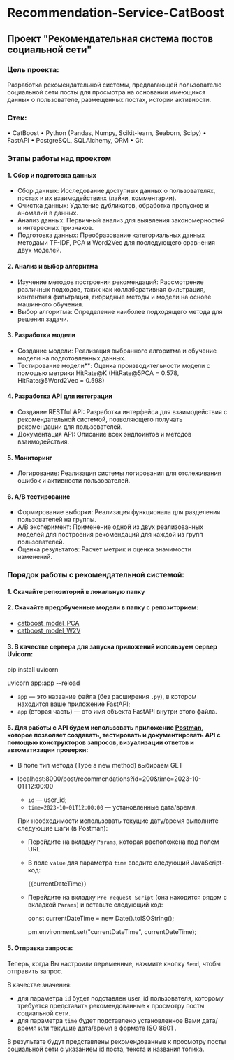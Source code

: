 # Recommendation-Service-CatBoost

## Проект "Рекомендательная система постов социальной сети"


### Цель проекта:
Разработка рекомендательной системы, предлагающей пользователю социальной сети посты для просмотра на основании имеющихся данных о пользователе, размещенных постах, истории активности.

### Стек:

• CatBoost
• Python (Pandas, Numpy, Scikit-learn, Seaborn, Scipy)
• FastAPI
• PostgreSQL, SQLAlchemy, ORM
• Git

### Этапы работы над проектом
#### 1. Сбор и подготовка данных
- Сбор данных: Исследование доступных данных о пользователях, постах и их взаимодействиях (лайки, комментарии).
- Очистка данных: Удаление дубликатов, обработка пропусков и аномалий в данных.
- Анализ данных: Первичный анализ для выявления закономерностей и интересных признаков.
- Подготовка данных: Преобразование категориальных данных методами TF-IDF, PCA и Word2Vec для последующего сравнения двух моделей.

#### 2. Анализ и выбор алгоритма
- Изучение методов построения рекомендаций: Рассмотрение различных подходов, таких как коллаборативная фильтрация, контентная фильтрация, гибридные методы и модели на основе машинного обучения.
- Выбор алгоритма: Определение наиболее подходящего метода для решения задачи.

#### 3. Разработка модели
- Создание модели: Реализация выбранного алгоритма и обучение модели на подготовленных данных.
- Тестирование модели**: Оценка производительности модели с помощью метрики HitRate@K (HitRate@5PCA = 0.578, HitRate@5Word2Vec = 0.598)

#### 4. Разработка API для интеграции
- Создание RESTful API: Разработка интерфейса для взаимодействия с рекомендательной системой, позволяющего получать рекомендации для пользователей.
- Документация API: Описание всех эндпоинтов и методов взаимодействия.

#### 5. Мониторинг
- Логирование: Реализация системы логирования для отслеживания ошибок и активности пользователей.

#### 6. A/B тестирование
- Формирование выборки: Реализация функционала для разделения пользователей на группы.
- A/B эксперимент: Применение одной из двух реализованных моделей для построения рекомендаций для каждой из групп пользователей.
- Оценка результатов: Расчет метрик и оценка значимости изменений.

### Порядок работы с рекомендательной системой:

#### 1. Скачайте репозиторий в локальную папку
#### 2. Скачайте предобученные модели в папку с репозиторием:
- [catboost_model_PCA](https://drive.google.com/file/d/1gksqZ9tETozRNqnV_uvKhXqSciJAXwU7/view?usp=sharing)
- [catboost_model_W2V](https://drive.google.com/file/d/1ldkckMPxD7WVJjloa97nRhXmHU8u9L_f/view?usp=sharing)

#### 3. В качестве сервера для запуска приложений используем сервер Uvicorn:

pip install uvicorn

uvicorn app:app --reload
- `app` — это название файла (без расширения `.py`), в котором находится ваше приложение FastAPI;
- `app` (вторая часть) — это имя объекта FastAPI внутри этого файла.
  
#### 5. Для работы с API будем использовать приложение [Postman](https://www.postman.com), которое позволяет создавать, тестировать и документировать API с помощью конструкторов запросов, визуализации ответов и автоматизации проверки:
- В поле тип метода (Type a new method) выбираем GET
- localhost:8000/post/recommendations?id=200&time=2023-10-01T12:00:00
  - `id` — user_id;
  - `time=2023-10-01T12:00:00` — установленные дата/время.

  При необходимости использовать текущие дату/время выполните следующие шаги (в Postman): 
  - Перейдите на вкладку `Params`, которая расположена под полем URL
  - В поле `value` для параметра `time` введите следующий JavaScript-код:

    {{currentDateTime}}
  - Перейдите на вкладку `Pre-request Script` (она находится рядом с вкладкой `Params`) и вставьте следующий код:

     const currentDateTime = new Date().toISOString();
   
     pm.environment.set("currentDateTime", currentDateTime);

#### 5. Отправка запроса:
   Теперь, когда Вы настроили переменные, нажмите кнопку `Send`, чтобы отправить запрос.
   
   В качестве значения:
  - для параметра `id` будет подставлен user_id пользователя, которому требуется представить рекомендованные к просмотру посты социальной сети.
  - для параметра `time` будет подставлено установленное Вами дата/время или текущие дата/время в формате ISO 8601 .

В результате будут представлены рекомендованные к просмотру посты социальной сети с указанием id поста, текста и названия топика.   
